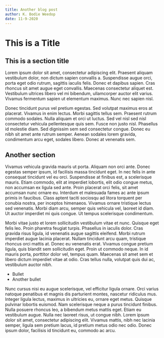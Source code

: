 ```yaml
---
title: Another blog post
author: K. Bodie Weedop
date: 11-9-2020
---
```


# This is a Title

## This is a section title

Lorem ipsum dolor sit amet, consectetur adipiscing elit. Praesent aliquam vestibulum dolor, non dictum sapien convallis a. Suspendisse augue orci, porta eget odio rutrum, sagittis iaculis felis. Donec et dapibus sapien. Cras rhoncus sit amet augue eget convallis. Maecenas consectetur aliquet est. Vestibulum ultrices libero vel mi bibendum, ullamcorper auctor elit varius. Vivamus fermentum sapien ut elementum maximus. Nunc nec sapien nisl.

Donec tincidunt purus vel pretium egestas. Sed volutpat maximus eros at placerat. Vivamus in enim lectus. Morbi sagittis tellus sem. Praesent rutrum commodo sodales. Nulla aliquam et orci ut luctus. Sed vel nisl sed nisl consectetur vehicula pellentesque quis sem. Fusce non justo nisl. Phasellus id molestie diam. Sed dignissim sem sed consectetur congue. Donec eu nibh sit amet ante rutrum semper. Aenean sodales lorem gravida, condimentum arcu eget, sodales libero. Donec at venenatis sem.

## Another section

Vivamus vehicula gravida mauris ut porta. Aliquam non orci ante. Donec egestas semper ipsum, id facilisis massa tincidunt eget. In nec felis in ante consequat tincidunt vel eu orci. Suspendisse at finibus est, a scelerisque mauris. Etiam commodo, elit at imperdiet lobortis, elit odio congue metus, non accumsan ex ligula sed ante. Proin placerat orci felis, sit amet accumsan nunc ornare eu. Interdum et malesuada fames ac ante ipsum primis in faucibus. Class aptent taciti sociosqu ad litora torquent per conubia nostra, per inceptos himenaeos. Vivamus ornare tristique lectus sed venenatis. Morbi diam arcu, semper quis vehicula vel, laoreet id diam. Ut auctor imperdiet mi quis congue. Ut tempus scelerisque condimentum.

Morbi vitae justo et lorem sollicitudin vestibulum vitae et nunc. Quisque eget felis leo. Proin pharetra feugiat turpis. Phasellus in iaculis dolor. Cras gravida risus ligula, id venenatis augue sagittis eleifend. Morbi rutrum imperdiet augue lacinia placerat. Nullam tincidunt arcu quam, tristique rhoncus orci mattis at. Donec eu venenatis erat. Vivamus congue pretium ligula, quis blandit sem sollicitudin eget. Proin ut commodo neque. In id mauris porta, porttitor dolor vel, tempus quam. Maecenas sit amet sem et libero dictum imperdiet vitae at odio. Cras tellus nulla, volutpat quis dui ac, vestibulum auctor nibh.

- Bullet
- Another bullet

Nunc cursus nisi eu augue scelerisque, vel efficitur ligula ornare. Orci varius natoque penatibus et magnis dis parturient montes, nascetur ridiculus mus. Integer ligula lectus, maximus in ultricies eu, ornare eget metus. Quisque pulvinar lobortis euismod. Nam scelerisque neque a purus tincidunt finibus. Nulla posuere rhoncus leo, a bibendum metus mattis eget. Etiam eu vestibulum augue. Nulla nec laoreet risus, ut congue nibh. Lorem ipsum dolor sit amet, consectetur adipiscing elit. Vivamus mattis, nibh nec lacinia semper, ligula sem pretium lacus, id pretium metus odio nec odio. Donec ipsum dolor, facilisis id tincidunt eu, commodo ac arcu.
